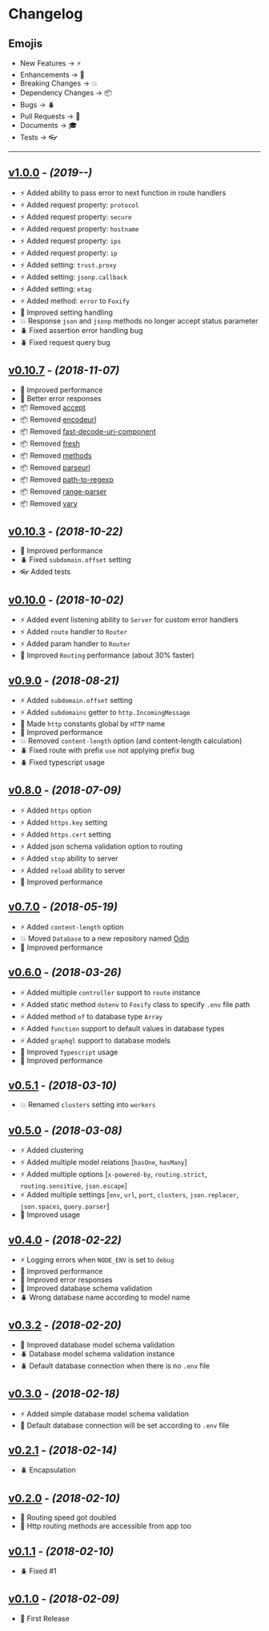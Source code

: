 # Changelog

## Emojis

- New Features -> :zap:
- Enhancements -> :star2:
- Breaking Changes -> :boom:
- Dependency Changes -> :package:
- Bugs -> :beetle:
- Pull Requests -> :book:
- Documents -> :mortar_board:
- Tests -> :eyeglasses:

---

## [v1.0.0](https://github.com/foxifyjs/foxify/releases/tag/v1.0.0) - _(2019-**-**)_

- :zap: Added ability to pass error to next function in route handlers
- :zap: Added request property: `protocol`
- :zap: Added request property: `secure`
- :zap: Added request property: `hostname`
- :zap: Added request property: `ips`
- :zap: Added request property: `ip`
- :zap: Added setting: `trust.proxy`
- :zap: Added setting: `jsonp.callback`
- :zap: Added setting: `etag`
- :zap: Added method: `error` to `Foxify`
- :star2: Improved setting handling
- :boom: Response `json` and `jsonp` methods no longer accept status parameter
- :beetle: Fixed assertion error handling bug
- :beetle: Fixed request query bug

## [v0.10.7](https://github.com/foxifyjs/foxify/releases/tag/v0.10.7) - _(2018-11-07)_

- :star2: Improved performance
- :star2: Better error responses
- :package: Removed [accept](https://npmjs.com/package/accept)
- :package: Removed [encodeurl](https://npmjs.com/package/encodeurl)
- :package: Removed [fast-decode-uri-component](https://npmjs.com/package/fast-decode-uri-component)
- :package: Removed [fresh](https://npmjs.com/package/fresh)
- :package: Removed [methods](https://npmjs.com/package/methods)
- :package: Removed [parseurl](https://npmjs.com/package/parseurl)
- :package: Removed [path-to-regexp](https://npmjs.com/package/path-to-regexp)
- :package: Removed [range-parser](https://npmjs.com/package/range-parser)
- :package: Removed [vary](https://npmjs.com/package/vary)

## [v0.10.3](https://github.com/foxifyjs/foxify/releases/tag/v0.10.3) - _(2018-10-22)_

- :star2: Improved performance
- :beetle: Fixed `subdomain.offset` setting
- :eyeglasses: Added tests

## [v0.10.0](https://github.com/foxifyjs/foxify/releases/tag/v0.10.0) - _(2018-10-02)_

- :zap: Added event listening ability to `Server` for custom error handlers
- :zap: Added `route` handler to `Router`
- :zap: Added param handler to `Router`
- :star2: Improved `Routing` performance (about 30% faster)

## [v0.9.0](https://github.com/foxifyjs/foxify/releases/tag/v0.9.0) - _(2018-08-21)_

- :zap: Added `subdomain.offset` setting
- :zap: Added `subdomains` getter to `http.IncomingMessage`
- :star2: Made `http` constants global by `HTTP` name
- :star2: Improved performance
- :boom: Removed `content-length` option (and content-length calculation)
- :beetle: Fixed route with prefix `use` not applying prefix bug
- :beetle: Fixed typescript usage

## [v0.8.0](https://github.com/foxifyjs/foxify/releases/tag/v0.8.0) - _(2018-07-09)_

- :zap: Added `https` option
- :zap: Added `https.key` setting
- :zap: Added `https.cert` setting
- :zap: Added json schema validation option to routing
- :zap: Added `stop` ability to server
- :zap: Added `reload` ability to server
- :star2: Improved performance

## [v0.7.0](https://github.com/foxifyjs/foxify/releases/tag/v0.7.0) - _(2018-05-19)_

- :zap: Added `content-length` option
- :boom: Moved `Database` to a new repository named [Odin](https://github.com/foxifyjs/odin)
- :star2: Improved performance

## [v0.6.0](https://github.com/foxifyjs/foxify/releases/tag/v0.6.0) - _(2018-03-26)_

- :zap: Added multiple `controller` support to `route` instance
- :zap: Added static method `dotenv` to `Foxify` class to specify `.env` file path
- :zap: Added method `of` to database type `Array`
- :zap: Added `function` support to default values in database types
- :zap: Added `graphql` support to database models
- :star2: Improved `Typescript` usage
- :star2: Improved performance

## [v0.5.1](https://github.com/foxifyjs/foxify/releases/tag/v0.5.1) - _(2018-03-10)_

- :boom: Renamed `clusters` setting into `workers`

## [v0.5.0](https://github.com/foxifyjs/foxify/releases/tag/v0.5.0) - _(2018-03-08)_

- :zap: Added clustering
- :zap: Added multiple model relations [`hasOne`, `hasMany`]
- :zap: Added multiple options [`x-powered-by`, `routing.strict`, `routing.sensitive`, `json.escape`]
- :zap: Added multiple settings [`env`, `url`, `port`, `clusters`, `json.replacer`, `json.spaces`, `query.parser`]
- :star2: Improved usage

## [v0.4.0](https://github.com/foxifyjs/foxify/releases/tag/v0.4.0) - _(2018-02-22)_

- :zap: Logging errors when `NODE_ENV` is set to `debug`
- :star2: Improved performance
- :star2: Improved error responses
- :star2: Improved database schema validation
- :beetle: Wrong database name according to model name

## [v0.3.2](https://github.com/foxifyjs/foxify/releases/tag/v0.3.2) - _(2018-02-20)_

- :star2: Improved database model schema validation
- :beetle: Database model schema validation instance
- :beetle: Default database connection when there is no `.env` file

## [v0.3.0](https://github.com/foxifyjs/foxify/releases/tag/v0.3.0) - _(2018-02-18)_

- :zap: Added simple database model schema validation
- :star2: Default database connection will be set according to `.env` file

## [v0.2.1](https://github.com/foxifyjs/foxify/releases/tag/v0.2.1) - _(2018-02-14)_

- :beetle: Encapsulation

## [v0.2.0](https://github.com/foxifyjs/foxify/releases/tag/v0.2.0) - _(2018-02-10)_

- :star2: Routing speed got doubled
- :star2: Http routing methods are accessible from app too

## [v0.1.1](https://github.com/foxifyjs/foxify/releases/tag/v0.1.1) - _(2018-02-10)_

- :beetle: Fixed #1

## [v0.1.0](https://github.com/foxifyjs/foxify/releases/tag/v0.1.0) - _(2018-02-09)_

- :tada: First Release
